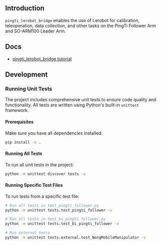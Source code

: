 ## Introduction
`pingti_lerobot_bridge` enables the use of Lerobot for calibration, teleoperation, data collection, and other tasks on the PingTi Follower Arm and SO-ARM100 Leader Arm.

## Docs
- [pingti_lerobot_bridge tutorial](./docs/pingti_lerobot_bridge_tutorial.md)

## Development

### Running Unit Tests

The project includes comprehensive unit tests to ensure code quality and functionality. All tests are written using Python's built-in `unittest` framework.

#### Prerequisites

Make sure you have all dependencies installed:
```bash
pip install -e .
```

#### Running All Tests

To run all unit tests in the project:
```bash
python -m unittest discover tests -v
```

#### Running Specific Test Files

To run tests from a specific test file:
```bash
# Run all tests in test_pingti_follower.py
python -m unittest tests.test_pingti_follower -v

# Run all tests in test_bi_pingti_follower.py
python -m unittest tests.test_bi_pingti_follower -v

# Run external tests
python -m unittest tests.external.test_NongMobileManipulator -v
```

